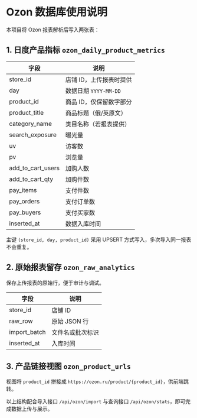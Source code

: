 # Ozon 数据库使用说明

本项目将 Ozon 报表解析后写入两张表：

## 1. 日度产品指标 `ozon_daily_product_metrics`

| 字段 | 说明 |
| --- | --- |
| store_id | 店铺 ID，上传报表时提供 |
| day | 数据日期 `YYYY-MM-DD` |
| product_id | 商品 ID，仅保留数字部分 |
| product_title | 商品标题（俄/英原文） |
| category_name | 类目名称（若报表提供） |
| search_exposure | 曝光量 |
| uv | 访客数 |
| pv | 浏览量 |
| add_to_cart_users | 加购人数 |
| add_to_cart_qty | 加购件数 |
| pay_items | 支付件数 |
| pay_orders | 支付订单数 |
| pay_buyers | 支付买家数 |
| inserted_at | 数据入库时间 |

主键 `(store_id, day, product_id)` 采用 UPSERT 方式写入，多次导入同一报表不会重复。

## 2. 原始报表留存 `ozon_raw_analytics`

保存上传报表的原始行，便于审计与调试。

| 字段 | 说明 |
| --- | --- |
| store_id | 店铺 ID |
| raw_row | 原始 JSON 行 |
| import_batch | 文件名或批次标识 |
| inserted_at | 入库时间 |

## 3. 产品链接视图 `ozon_product_urls`

视图将 `product_id` 拼接成 `https://ozon.ru/product/{product_id}`，供前端跳转。

以上结构配合导入接口 `/api/ozon/import` 与查询接口 `/api/ozon/stats`，即可完成数据上传与展示。

